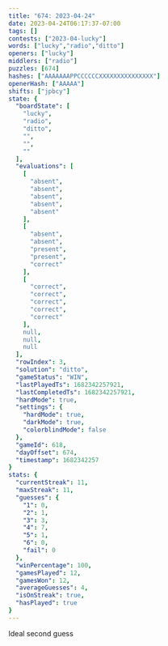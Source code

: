```yaml
---
title: "674: 2023-04-24"
date: 2023-04-24T06:17:37-07:00
tags: []
contests: ["2023-04-lucky"]
words: ["lucky","radio","ditto"]
openers: ["lucky"]
middlers: ["radio"]
puzzles: [674]
hashes: ["AAAAAAAPPCCCCCCXXXXXXXXXXXXXXX"]
openerHash: ["AAAAA"]
shifts: ["jpbcy"]
state: {
  "boardState": [
    "lucky",
    "radio",
    "ditto",
    "",
    "",
    ""
  ],
  "evaluations": [
    [
      "absent",
      "absent",
      "absent",
      "absent",
      "absent"
    ],
    [
      "absent",
      "absent",
      "present",
      "present",
      "correct"
    ],
    [
      "correct",
      "correct",
      "correct",
      "correct",
      "correct"
    ],
    null,
    null,
    null
  ],
  "rowIndex": 3,
  "solution": "ditto",
  "gameStatus": "WIN",
  "lastPlayedTs": 1682342257921,
  "lastCompletedTs": 1682342257921,
  "hardMode": true,
  "settings": {
    "hardMode": true,
    "darkMode": true,
    "colorblindMode": false
  },
  "gameId": 618,
  "dayOffset": 674,
  "timestamp": 1682342257
}
stats: {
  "currentStreak": 11,
  "maxStreak": 11,
  "guesses": {
    "1": 0,
    "2": 1,
    "3": 3,
    "4": 7,
    "5": 1,
    "6": 0,
    "fail": 0
  },
  "winPercentage": 100,
  "gamesPlayed": 12,
  "gamesWon": 12,
  "averageGuesses": 4,
  "isOnStreak": true,
  "hasPlayed": true
}
---
```

<!-- more -->
Ideal second guess
